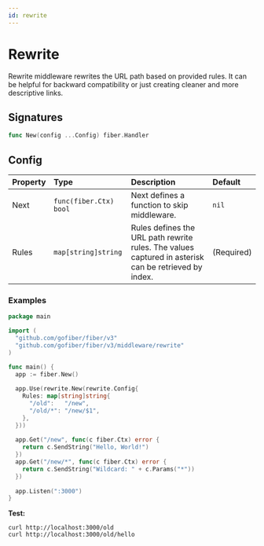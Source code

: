 ```yaml
---
id: rewrite
---
```


# Rewrite

Rewrite middleware rewrites the URL path based on provided rules. It can be helpful for backward compatibility or just creating cleaner and more descriptive links.

## Signatures

```go
func New(config ...Config) fiber.Handler
```

## Config

| Property | Type                    | Description                                                                                          | Default    |
|:---------|:------------------------|:-----------------------------------------------------------------------------------------------------|:-----------|
| Next     | `func(fiber.Ctx) bool` | Next defines a function to skip middleware.                                                          | `nil`      |
| Rules    | `map[string]string`     | Rules defines the URL path rewrite rules. The values captured in asterisk can be retrieved by index. | (Required) |

### Examples
```go
package main

import (
  "github.com/gofiber/fiber/v3"
  "github.com/gofiber/fiber/v3/middleware/rewrite"
)

func main() {
  app := fiber.New()
  
  app.Use(rewrite.New(rewrite.Config{
    Rules: map[string]string{
      "/old":   "/new",
      "/old/*": "/new/$1",
    },
  }))
  
  app.Get("/new", func(c fiber.Ctx) error {
    return c.SendString("Hello, World!")
  })
  app.Get("/new/*", func(c fiber.Ctx) error {
    return c.SendString("Wildcard: " + c.Params("*"))
  })
  
  app.Listen(":3000")
}

```

**Test:**

```curl
curl http://localhost:3000/old
curl http://localhost:3000/old/hello
```

